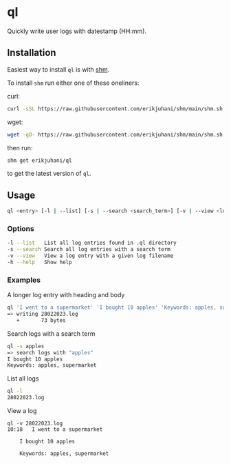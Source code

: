 # ql

Quickly write user logs with datestamp (HH:mm).

## Installation

Easiest way to install `ql` is with [shm](https://github.com/erikjuhani/shm).

To install `shm` run either one of these oneliners:

curl:

```sh
curl -sSL https://raw.githubusercontent.com/erikjuhani/shm/main/shm.sh | sh
```

wget:

```sh
wget -qO- https://raw.githubusercontent.com/erikjuhani/shm/main/shm.sh | sh
```

then run:

```sh
shm get erikjuhani/ql
```

to get the latest version of `ql`.

## Usage

```sh
ql <entry> [-l | --list] [-s | --search <search_term>] [-v | --view <log_filename>] [-h | --help]
```

### Options

```sh
-l --list	List all log entries found in .ql directory
-s --search	Search all log entries with a search term
-v --view	View a log entry with a given log filename
-h --help	Show help
```

### Examples

A longer log entry with heading and body

```sh
ql 'I went to a supermarket' 'I bought 10 apples' 'Keywords: apples, supermarket'
=> writing 28022023.log
   +       73 bytes
```

Search logs with a search term

```sh
ql -s apples
=> search logs with "apples"
I bought 10 apples
Keywords: apples, supermarket
```

List all logs

```sh
ql -l
28022023.log
```

View a log

```
ql -v 28022023.log
10:18	I went to a supermarket

	I bought 10 apples

	Keywords: apples, supermarket
```
